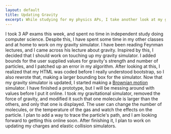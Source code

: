 ```yaml
---
layout: default
title: Updating Gravity
excerpt: While studying for my physics APs, I take another look at my gravity simulator.
---
```

I took 3 AP exams this week, and spent no time in independent study doing computer science. Despite this, I have spent some time in my other classes and at home to work on my gravity simulator. I have been reading Feynman lectures, and I came across his lecture about gravity. Inspired by this, I decided that I should work on touching up my gravity simulator. I added bounds for the user supplied values for gravity's strength and number of particles, and I patched up an error in my algorithm. After looking at this, I realized that my HTML was coded before I really understood bootstrap, so I also rewrote that, making a larger bounding box for the simulator. Now that my gravity simulator is updated, I started making a [Brownian motion](http://en.wikipedia.org/wiki/Brownian_motion) simulator. I have finished a prototype, but I will be messing around with values before I put it online. I took my gravitational simulator, removed the force of gravity, and modified it such that one molecule is larger than the others, and only that one is displayed. The user can change the number of molecules, or the temperature of the gas and watch the effects on the particle. I plan to add a way to trace the particle's path, and I am looking forward to getting this online soon. After finishing it, I plan to work on updating my charges and elastic collision simulators.
